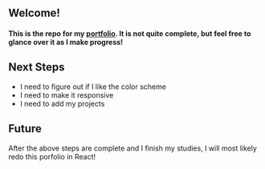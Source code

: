## Welcome!

#### This is the repo for my [portfolio](https://brandi-jeff.github.io/). It is not quite complete, but feel free to glance over it as I make progress!

## Next Steps
- I need to figure out if I like the color scheme
- I need to make it responsive
- I need to add my projects


## Future
After the above steps are complete and I finish my studies, I will most likely redo this porfolio in React!
